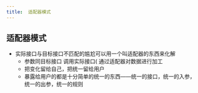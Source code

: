 ```yaml
---
title:  适配器模式
---
```


## 适配器模式

* 实际接口与目标接口不匹配的尴尬可以用一个叫适配器的东西来化解
	* 参数同目标接口 调用实际接口( 通过适配器对数据进行加工
	* 把变化留给自己，把统一留给用户
	* 暴露给用户的都是十分简单的统一的东西——统一的接口，统一的入参，统一的出参，统一的规则